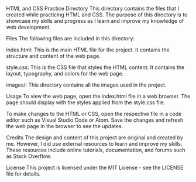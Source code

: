 HTML and CSS Practice Directory
This directory contains the files that I created while practicing HTML and CSS. The purpose of this directory is to showcase my skills and progress as I learn and improve my knowledge of web development.

Files
The following files are included in this directory:

index.html: This is the main HTML file for the project. It contains the structure and content of the web page.

style.css: This is the CSS file that styles the HTML content. It contains the layout, typography, and colors for the web page.

images/: This directory contains all the images used in the project.

Usage
To view the web page, open the index.html file in a web browser. The page should display with the styles applied from the style.css file.

To make changes to the HTML or CSS, open the respective file in a code editor such as Visual Studio Code or Atom. Save the changes and refresh the web page in the browser to see the updates.

Credits
The design and content of this project are original and created by me. However, I did use external resources to learn and improve my skills. These resources include online tutorials, documentation, and forums such as Stack Overflow.

License
This project is licensed under the MIT License - see the LICENSE file for details.




  
